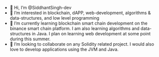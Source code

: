 - 👋 Hi, I’m @SiddhantSingh-dev
- 👀 I’m interested in blockchain, dAPP, web-development, algorithms & data-structures, and low level programming
- 🌱 I’m currently learning blockchain smart chain development on the binance smart chain platform. I am also learning algorithms and data-structures in Java. I plan on learning web development at some point during this summer. 
- 💞️ I’m looking to collaborate on any Solidity related project. I would also love to develop applications using the JVM and Java. 

<!---
SiddhantSingh-dev/SiddhantSingh-dev is a ✨ special ✨ repository because its `README.md` (this file) appears on your GitHub profile.
You can click the Preview link to take a look at your changes.
--->
